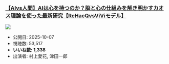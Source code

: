 ### [【AIvs人間】AIは心を持つのか？脳と心の仕組みを解き明かすカオス理論を使った最新研究【ReHacQvsViViモデル】](https://www.youtube.com/watch?v=3b6-6umjICo)
[![](https://img.youtube.com/vi/3b6-6umjICo/sddefault.jpg)](https://www.youtube.com/watch?v=3b6-6umjICo)
-   公開日: 2025-10-07
-   視聴数: 53,517
-   **いいね数: 1,338**
-   出演者: 村上愛花, 津田一郎
